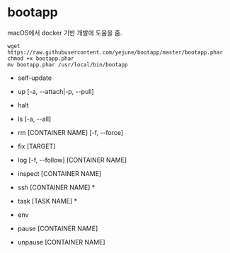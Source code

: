 # bootapp

macOS에서 docker 기반 개발에 도움을 줌.

```
wget https://raw.githubusercontent.com/yejune/bootapp/master/bootapp.phar
chmod +x bootapp.phar
mv bootapp.phar /usr/local/bin/bootapp
```

-   self-update

-   up [-a, --attach|-p, --pull]

-   halt

-   ls [-a, --all]

-   rm [CONTAINER NAME] [-f, --force]

-   fix [TARGET]

-   log [-f, --follow] [CONTAINER NAME]

-   inspect [CONTAINER NAME]

-   ssh [CONTAINER NAME] *

-   task [TASK NAME] *

-   env

-   pause [CONTAINER NAME]

-   unpause [CONTAINER NAME]

